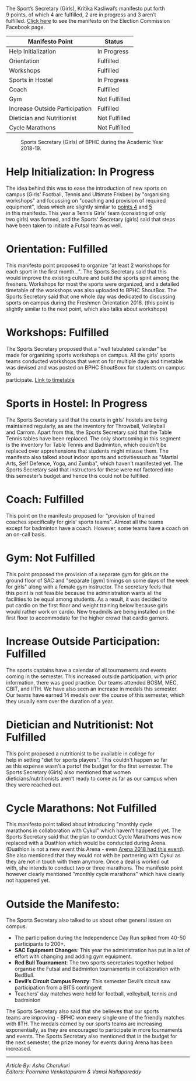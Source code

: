 <p><!-- wp:paragraph --></p>
<p>The Sport’s Secretary (Girls), Kritika Kasliwal’s manifesto put forth<br />
 9 points, of which 4 are fulfilled, 2 are in progress and 3 aren’t<br />
fulfilled. <a href="https://www.facebook.com/ElectionCommissionBPHC/photos/a.2073503859559938/2073503892893268">Click here</a> to see the manifesto on the Election Commission Facebook page.</p>
<p><!-- /wp:paragraph --></p>
<p><!-- wp:table --></p>
<table class="wp-block-table">
<thead>
<tr>
<th>Manifesto Point</th>
<th>Status</th>
</tr>
</thead>
<tbody>
<tr>
<td>Help Initialization</td>
<td>In Progress</td>
</tr>
<tr>
<td>Orientation</td>
<td>Fulfilled</td>
</tr>
<tr>
<td>Workshops</td>
<td>Fulfilled</td>
</tr>
<tr>
<td>Sports in Hostel</td>
<td>In Progress</td>
</tr>
<tr>
<td>Coach</td>
<td>Fulfilled</td>
</tr>
<tr>
<td>Gym</td>
<td>Not Fulfilled</td>
</tr>
<tr>
<td>Increase Outside Participation</td>
<td>Fulfilled</td>
</tr>
<tr>
<td>Dietician and Nutritionist</td>
<td>Not Fulfilled</td>
</tr>
<tr>
<td>Cycle Marathons</td>
<td>Not Fulfilled</td>
</tr>
</tbody>
</table>
<p><!-- /wp:table --></p>
<p><!-- wp:image {"align":"right","id":93} --></p>
<div class="wp-block-image">
<figure class="alignright"><img src="{{ site.baseurl }}/assets/2018/12/kritika.png" alt="" class="wp-image-93" /><br />
<figcaption>Sports Secretary (Girls) of BPHC during the Academic Year 2018-19.</figcaption>
</figure>
</div>
<p><!-- /wp:image --></p>
<p><!-- wp:heading {"level":1} --></p>
<h1>Help Initialization: In Progress</h1>
<p><!-- /wp:heading --></p>
<p><!-- wp:paragraph --></p>
<p>The idea behind this was to ease the introduction of new sports on<br />
campus (Girls' Football, Tennis and Ultimate Frisbee) by "organising<br />
workshops" and focussing on  "coaching and provision of required<br />
equipment", ideas which are slightly similar to <a href="https://github.com/journal-club/wiki-data/blob/master/news/spotlight/suc-report-card-2018/kritika-kasliwal.md#sports-in-hostel-in-progress">points 4</a> and <a href="https://github.com/journal-club/wiki-data/blob/master/news/spotlight/suc-report-card-2018/kritika-kasliwal.md#coach-fulfilled">5</a><br />
 in this manifesto. This year a Tennis Girls' team (consisting of only<br />
two girls) was formed, and the Sports' Secretary (girls) said that steps<br />
 have been taken to initiate a Futsal team as well.</p>
<p><!-- /wp:paragraph --></p>
<p><!-- wp:heading {"level":1} --></p>
<h1><a href="https://github.com/journal-club/wiki-data/blob/master/news/spotlight/suc-report-card-2018/kritika-kasliwal.md#orientation-fulfilled"></a></h1>
<p><!-- /wp:heading --></p>
<p><!-- wp:heading {"level":1} --></p>
<h1>Orientation: Fulfilled</h1>
<p><!-- /wp:heading --></p>
<p><!-- wp:paragraph --></p>
<p>This manifesto point proposed to organize "at least 2 workshops for<br />
each sport in the first month...". The Sports Secretary said that this<br />
would improve the existing culture and build the sports spirit among the<br />
 freshers. Workshops for most the sports were organized, and a detailed<br />
timetable of the workshops was also uploaded to BPHC ShoutBox. The<br />
Sports Secretary said that one whole day was dedicated to discussing<br />
sports on campus during the Freshmen Orientation 2018. (this point is<br />
slightly similar to the next point, which also talks about workshops)</p>
<p><!-- /wp:paragraph --></p>
<p><!-- wp:heading {"level":1} --></p>
<h1><a href="https://github.com/journal-club/wiki-data/blob/master/news/spotlight/suc-report-card-2018/kritika-kasliwal.md#workshops-fulfilled"></a></h1>
<p><!-- /wp:heading --></p>
<p><!-- wp:heading {"level":1} --></p>
<h1>Workshops: Fulfilled</h1>
<p><!-- /wp:heading --></p>
<p><!-- wp:paragraph --></p>
<p>The Sports Secretary proposed that a "well tabulated calendar" be<br />
made for organizing sports workshops on campus. All the girls’ sports<br />
teams conducted workshops that went on for multiple days and timetable<br />
was devised and was posted on BPHC ShoutBoxx for students on campus to<br />
participate. <a href="https://www.facebook.com/groups/bphcshoutbox/permalink/1993918424004092/">Link to timetable</a></p>
<p><!-- /wp:paragraph --></p>
<p><!-- wp:heading {"level":1} --></p>
<h1><a href="https://github.com/journal-club/wiki-data/blob/master/news/spotlight/suc-report-card-2018/kritika-kasliwal.md#sports-in-hostel-in-progress"></a></h1>
<p><!-- /wp:heading --></p>
<p><!-- wp:heading {"level":1} --></p>
<h1>Sports in Hostel: In Progress</h1>
<p><!-- /wp:heading --></p>
<p><!-- wp:paragraph --></p>
<p>The Sports Secretary said that the courts in girls' hostels are being<br />
 maintained regularly, as are the inventory for Throwball, Volleyball<br />
and Carrom. Apart from this, the Sports Secretary said that the Table<br />
Tennis tables have been replaced. The only shortcoming in this segment<br />
is the inventory for Table Tennis and Badminton, which couldn't be<br />
replaced over apprehensions that students might misuse them. The<br />
manifesto also talked about indoor sports and activitiessuch as "Martial<br />
 Arts, Self Defence, Yoga, and Zumba", which haven't manifested yet. The<br />
 Sports Secretary said that instructors for these were not factored into<br />
 this semester’s budget and hence this could not be fulfilled.</p>
<p><!-- /wp:paragraph --></p>
<p><!-- wp:heading {"level":1} --></p>
<h1><a href="https://github.com/journal-club/wiki-data/blob/master/news/spotlight/suc-report-card-2018/kritika-kasliwal.md#coach-fulfilled"></a></h1>
<p><!-- /wp:heading --></p>
<p><!-- wp:heading {"level":1} --></p>
<h1>Coach: Fulfilled</h1>
<p><!-- /wp:heading --></p>
<p><!-- wp:paragraph --></p>
<p>This point on the manifesto proposed for "provision of trained<br />
coaches specifically for girls' sports teams". Almost all the teams<br />
except for badminton have a coach. However, some teams have a coach on<br />
an on-call basis.</p>
<p><!-- /wp:paragraph --></p>
<p><!-- wp:heading {"level":1} --></p>
<h1><a href="https://github.com/journal-club/wiki-data/blob/master/news/spotlight/suc-report-card-2018/kritika-kasliwal.md#gym-not-fulfilled"></a></h1>
<p><!-- /wp:heading --></p>
<p><!-- wp:heading {"level":1} --></p>
<h1>Gym: Not Fulfilled</h1>
<p><!-- /wp:heading --></p>
<p><!-- wp:paragraph --></p>
<p>This point proposed the provision of a separate gym for girls on the<br />
ground floor of SAC and "separate [gym] timings on some days of the week<br />
 for girls" along with a female gym instructor. The secretary feels that<br />
 this point is not feasible because the administration wants all the<br />
facilities to be equal among students. As a result, it was decided to<br />
put cardio on the first floor and weight training below because girls<br />
would rather work on cardio. New treadmills are being installed on the<br />
first floor to accommodate for the higher crowd that cardio garners.</p>
<p><!-- /wp:paragraph --></p>
<p><!-- wp:heading {"level":1} --></p>
<h1><a href="https://github.com/journal-club/wiki-data/blob/master/news/spotlight/suc-report-card-2018/kritika-kasliwal.md#increase-outside-participation-fulfilled"></a></h1>
<p><!-- /wp:heading --></p>
<p><!-- wp:heading {"level":1} --></p>
<h1>Increase Outside Participation: Fulfilled</h1>
<p><!-- /wp:heading --></p>
<p><!-- wp:paragraph --></p>
<p>The sports captains have a calendar of all tournaments and events<br />
coming in the semester. This increased outside participation, with prior<br />
 information, there was good practice. Our teams attended BOSM, MEC,<br />
CBIT, and IITH. We have also seen an increase in medals this semester.<br />
Our teams have earned 14 medals over the course of this semester, which<br />
they usually earn over the duration of a year.</p>
<p><!-- /wp:paragraph --></p>
<p><!-- wp:heading {"level":1} --></p>
<h1><a href="https://github.com/journal-club/wiki-data/blob/master/news/spotlight/suc-report-card-2018/kritika-kasliwal.md#dietician-and-nutritionist-not-fulfilled"></a></h1>
<p><!-- /wp:heading --></p>
<p><!-- wp:heading {"level":1} --></p>
<h1>Dietician and Nutritionist: Not Fulfilled</h1>
<p><!-- /wp:heading --></p>
<p><!-- wp:paragraph --></p>
<p>This point proposed a nutritionist to be available in college for<br />
help in setting "diet for sports players". This couldn't happen so far<br />
as this expense wasn't a partof the budget for the first semester. The<br />
Sports Secretary (Girls) also mentioned that women<br />
dieticians/nutritionists aren’t ready to come as far as our campus when<br />
they were reached out.</p>
<p><!-- /wp:paragraph --></p>
<p><!-- wp:heading {"level":1} --></p>
<h1><a href="https://github.com/journal-club/wiki-data/blob/master/news/spotlight/suc-report-card-2018/kritika-kasliwal.md#cycle-marathons-not-fulfilled"></a></h1>
<p><!-- /wp:heading --></p>
<p><!-- wp:heading {"level":1} --></p>
<h1>Cycle Marathons: Not Fulfilled</h1>
<p><!-- /wp:heading --></p>
<p><!-- wp:paragraph --></p>
<p>This manifesto point talked about introducing "monthly cycle<br />
marathons in collaboration with Cykul" which haven't happened yet.  The<br />
Sports Secretary said that the plan to conduct Cycle Marathons was now<br />
replaced with a Duathlon which would be conducted during Arena.<br />
(Duathlon is not a new event this Arena - even <a href="https://www.facebook.com/bits.arena/photos/a.168611119958361/933692286783570">Arena 2018 had this event</a>).<br />
 She also mentioned that they would not with be partnering with Cykul as<br />
 they are not in touch with them anymore. Once a deal is worked out<br />
with, she intends to conduct two or three marathons. The manifesto point<br />
 however clearly mentioned "monthly cycle marathons" which have clearly<br />
not happened yet.</p>
<p><!-- /wp:paragraph --></p>
<p><!-- wp:heading {"level":1} --></p>
<h1><a href="https://github.com/journal-club/wiki-data/blob/master/news/spotlight/suc-report-card-2018/kritika-kasliwal.md#outside-the-manifesto"></a></h1>
<p><!-- /wp:heading --></p>
<p><!-- wp:heading {"level":1} --></p>
<h1>Outside the Manifesto:</h1>
<p><!-- /wp:heading --></p>
<p><!-- wp:paragraph --></p>
<p>The Sports Secretary also talked to us about other general issues on compus.</p>
<p><!-- /wp:paragraph --></p>
<p><!-- wp:list --></p>
<ul>
<li>The participation during the Independence Day Run spiked from 40-50 participants to 200+.</li>
<li><strong>SAC Equipment Changes</strong>: This year the administration has put in a lot of effort with changing and adding gym equipment.</li>
<li><strong>Red Bull Tournament</strong>: The two sports secretaries together helped organise the Futsal and Badminton tournaments in collaboration with RedBull.</li>
<li><strong>Devil’s Circuit Campus Frenzy</strong>: This semester Devil’s circuit saw participation from a BITS contingent</li>
<li>Teachers' day matches were held for football, volleyball, tennis and badminton</li>
</ul>
<p><!-- /wp:list --></p>
<p><!-- wp:paragraph --></p>
<p>The Sports Secretary also said that she believes that our sports<br />
teams are improving - BPHC won every single one of the friendly matches<br />
with IITH. The medals earned by our sports teams are increasing<br />
exponentially, as they are encouraged to participate in more tournaments<br />
 and events. The Sports Secretary also mentioned that in the budget for<br />
the next semester, the prize money for events during Arena has been<br />
increased.</p>
<p><!-- /wp:paragraph --></p>
<p><!-- wp:separator --></p>
<hr class="wp-block-separator" />
<!-- /wp:separator --></p>
<p><!-- wp:paragraph --></p>
<p><em>Article By: Asha Cherukuri</em><br />
<em>Editors: Poornima Venkatapuram &amp; Vamsi Nallapareddy</em></p>
<p><!-- /wp:paragraph --></p>
